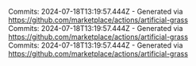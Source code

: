 Commits: 2024-07-18T13:19:57.444Z - Generated via https://github.com/marketplace/actions/artificial-grass
<br>
Commits: 2024-07-18T13:19:57.444Z - Generated via https://github.com/marketplace/actions/artificial-grass
<br>
Commits: 2024-07-18T13:19:57.444Z - Generated via https://github.com/marketplace/actions/artificial-grass
<br>
